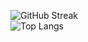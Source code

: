 ![GitHub Streak](https://github-readme-streak-stats.herokuapp.com?user=dmbaev&theme=github-dark&hide_border=true)  
![Top Langs](https://github-readme-stats.vercel.app/api/top-langs/?username=dmbaev&layout=compact&theme=radical&hide_border=true)
<!--
**dmbaev/dmbaev** is a ✨ _special_ ✨ repository because its `README.md` (this file) appears on your GitHub profile.

Here are some ideas to get you started:

- 🔭 I’m currently working on ...
- 🌱 I’m currently learning ...
- 👯 I’m looking to collaborate on ...
- 🤔 I’m looking for help with ...
- 💬 Ask me about ...
- 📫 How to reach me: ...
- 😄 Pronouns: ...
- ⚡ Fun fact: ...
-->
